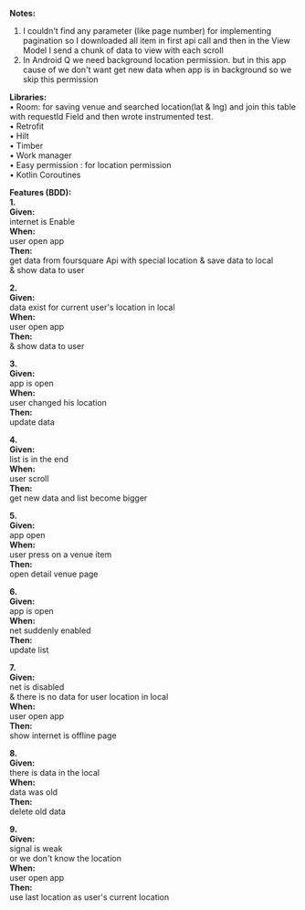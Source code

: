 **Notes:**  
1. I couldn't find any parameter (like page number) for implementing pagination so I downloaded all item in first api call and then in the View Model I send a chunk of data to view with each scroll  
2. In Android Q we need background location permission. but in this app cause of we don't want get new data when app is in background so we skip this permission
  

**Libraries:**  
•	Room: for saving venue and searched location(lat & lng) and join this table with requestId Field and then wrote instrumented test.    
•	Retrofit  
•	Hilt  
•	Timber  
•	Work manager  
•	Easy permission : for location permission  
•	Kotlin Coroutines  

**Features (BDD):**  
**1.**  
**Given:**  
internet is Enable  
**When:**  
user open app  
**Then:**  
get data from foursquare Api with special location & save data to local  
& show data to user  
 
**2.**  
**Given:**  
data exist for current user's location in local  
**When:**  
user open app  
**Then:**  
& show data to user  
  
**3.**  
**Given:**  
app is open  
**When:**  
user changed his location  
**Then:**  
update data  
  
**4.**  
**Given:**  
list is in the end  
**When:**  
user scroll  
**Then:**  
get new data and list become bigger  
  
**5.**  
**Given:**  
app open  
**When:**  
user press on a venue item  
**Then:**  
open detail venue page  
  
**6.**  
**Given:**  
app is open  
**When:**  
net suddenly enabled  
**Then:**  
update list  
  
**7.**  
**Given:**  
net is disabled  
& there is no data for user location in local  
**When:**  
user open app  
**Then:**  
show internet is offline page  
  
**8.**  
**Given:**  
there is data in the local  
**When:**  
data was old  
**Then:**  
delete old data  
  
**9.**  
**Given:**  
signal is weak  
or we don't know the location  
**When:**  
user open app  
**Then:**  
use last location as user's current location  
  

